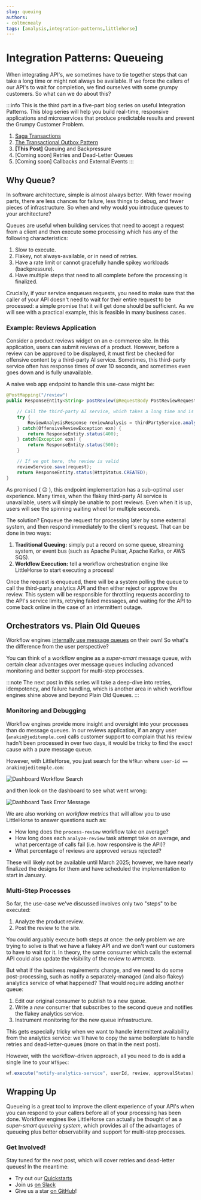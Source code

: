 ```yaml
---
slug: queuing
authors:
- coltmcnealy
tags: [analysis,integration-patterns,littlehorse]
---
```


# Integration Patterns: Queueing

When integrating API's, we sometimes have to tie together steps that can take a long time or might not always be available. If we force the callers of our API's to wait for completion, we find ourselves with some grumpy customers. So what can we do about this?

<!-- truncate -->

:::info
This is the third part in a five-part blog series on useful Integration Patterns. This blog series will help you build real-time, responsive applications and microservices that produce predictable results and prevent the Grumpy Customer Problem.

1. [Saga Transactions](./2024-09-24-saga-pattern.md)
2. [The Transactional Outbox Pattern](./2024-09-30-transactional-outbox.md)
3. **[This Post]** Queuing and Backpressure
4. [Coming soon] Retries and Dead-Letter Queues
5. [Coming soon] Callbacks and External Events
:::

## Why Queue?

In software architecture, simple is almost always better. With fewer moving parts, there are less chances for failure, less things to debug, and fewer pieces of infrastructure. So when and why would you introduce queues to your architecture?

Queues are useful when building services that need to accept a request from a client and then execute some processing which has any of the following characteristics:

1. Slow to execute.
2. Flakey, not always-available, or in need of retries.
3. Have a rate limit or cannot gracefully handle spikey workloads (backpressure).
4. Have multiple steps that need to all complete before the processing is finalized.

Crucially, if your service enqueues requests, you need to make sure that the caller of your API doesn't need to wait for their entire request to be processed: a simple promise that it will get done should be sufficient. As we will see with a practical example, this is feasible in many business cases.

### Example: Reviews Application

Consider a product reviews widget on an e-commerce site. In this application, users can submit reviews of a product. However, before a review can be approved to be displayed, it must first be checked for offensive content by a third-party AI service. Sometimes, this third-party service often has response times of over 10 seconds, and sometimes even goes down and is fully unavailable.

A naive web app endpoint to handle this use-case might be:

```java
@PostMapping("/review")
public ResponseEntity<String> postReview(@RequestBody PostReviewRequest request) {

    // Call the third-party AI service, which takes a long time and is flakey
    try {
        ReviewAnalysisResponse reviewAnalysis = thirdPartyService.analyzeReview(request);
    } catch(OffensiveReviewException exn) {
        return ResponseEntity.status(400);
    } catch(Exception exn) {
        return ResponseEntity.status(500);
    }

    // If we got here, the review is valid
    reviewService.save(request);
    return ResponseEntity.status(HttpStatus.CREATED);
}
```

As promised ( :wink: ), this endpoint implementation has a sub-optimal user experience. Many times, when the flakey third-party AI service is unavailable, users will simply be unable to post reviews. Even when it is up, users will see the spinning waiting wheel for multiple seconds.

The solution? Enqueue the request for processing later by some external system, and then respond immediately to the client's request. That can be done in two ways:

1. **Traditional Queuing:** simply put a record on some queue, streaming system, or event bus (such as Apache Pulsar, Apache Kafka, or AWS SQS).
2. **Workflow Execution:** tell a workflow orchestration engine like LittleHorse to start executing a process!

Once the request is enqueued, there will be a system polling the queue to call the third-party analytics API and then either reject or approve the review. This system will be responsible for throttling requests according to the API's service limits, retrying failed messages, and waiting for the API to come back online in the case of an intermittent outage.

## Orchestrators vs. Plain Old Queues

Workflow engines [internally use message queues](./2024-09-04-basics-of-workflows.md) on their own! So what's the difference from the user perspective?

You can think of a workflow engine as a _super-smart_ message queue, with certain clear advantages over message queues including advanced monitoring and better support for multi-step processes.

:::note
The next post in this series will take a deep-dive into retries, idempotency, and failure handling, which is another area in which workflow engines shine above and beyond Plain Old Queues.
:::

### Monitoring and Debugging

Workflow engines provide more insight and oversight into your processes than do message queues. In our reviews application, if an angry user (`anakin@jeditemple.com`) calls customer support to complain that his review hadn't been processed in over two days, it would be tricky to find the _exact_ cause with a pure message queue.

However, with LittleHorse, you just search for the `WfRun` where `user-id == anakin@jeditemple.com`:

![Dashboard Workflow Search](./2024-10-28-workflow-search.png)

and then look on the dashboard to see what went wrong:

![Dashboard Task Error Message](./2024-10-28-task-debugging.png)

We are also working on _workflow metrics_ that will allow you to use LittleHorse to answer questions such as:

* How long does the `process-review` workflow take on average?
* How long does each `analyze-review` task attempt take on average, and what percentage of calls fail (i.e. how responsive is the API)?
* What percentage of reviews are approved versus rejected?

These will likely not be available until March 2025; however, we have nearly finalized the designs for them and have scheduled the implementation to start in January.

### Multi-Step Processes

So far, the use-case we've discussed involves only two "steps" to be executed:
1. Analyze the product review.
2. Post the review to the site.

You could arguably execute both steps at once: the only problem we are trying to solve is that we have a flakey API and we don't want our customers to have to wait for it. In theory, the same consumer which calls the external API could also update the visibility of the review to `APPROVED`.

But what if the business requirements change, and we need to do some post-processing, such as notify a separately-managed (and also flakey) analytics service of what happened? That would require adding another queue:

1. Edit our original consumer to publish to a new queue.
2. Write a _new_ consumer that subscribes to the second queue and notifies the flakey analytics service.
3. Instrument monitoring for the new queue infrastructure.

This gets especially tricky when we want to handle intermittent availability from the analytics service: we'll have to copy the same boilerplate to handle retries and dead-letter-queues (more on that in the next post).

However, with the workflow-driven approach, all you need to do is add a single line to your `WfSpec`:

```java
wf.execute("notify-analytics-service", userId, review, approvalStatus);
```

## Wrapping Up

Queueing is a great tool to improve the client experience of your API's when you can respond to your callers before all of your processing has been done. Workflow engines like LittleHorse can actually be thought of as a _super-smart queueing system_, which provides all of the advantages of queueing plus better observability and support for multi-step processes.

### Get Involved!

Stay tuned for the next post, which will cover retries and dead-letter queues! In the meantime:

* Try out our [Quickstarts](https://littlehorse.dev/docs/developer-guide/install)
* Join us [on Slack](https://launchpass.com/littlehorsecommunity)
* Give us a star [on GitHub](https://github.com/littlehorse-enterprises/littlehorse)!
